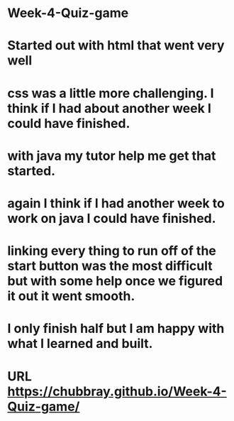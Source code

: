 # Week-4-Quiz-game
# Started out with html that went very well
# css was a little more challenging. I think if I had about another week I could have finished.
# with java my tutor help me get that started.
# again I think if I had another week to work on java I could have finished.
# linking every thing to run off of the start button was the most difficult but with some help once we figured it out it went smooth.
# I only finish half but I am happy with what I learned and built.
# URL https://chubbray.github.io/Week-4-Quiz-game/
